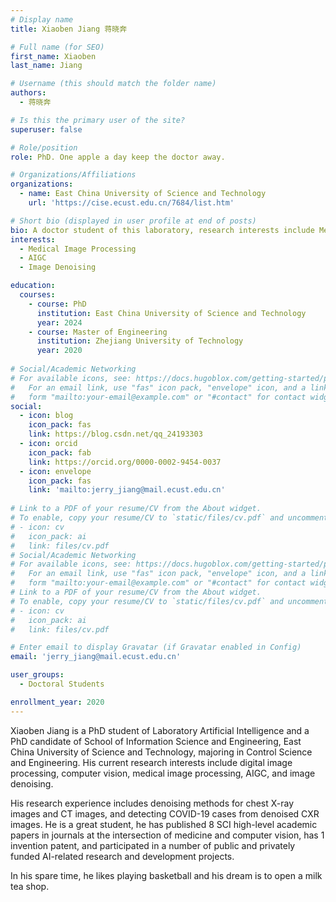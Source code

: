 ```yaml
---
# Display name
title: Xiaoben Jiang 蒋晓奔

# Full name (for SEO)
first_name: Xiaoben 
last_name: Jiang 

# Username (this should match the folder name)
authors:
  - 蒋晓奔

# Is this the primary user of the site?
superuser: false

# Role/position
role: PhD. One apple a day keep the doctor away.

# Organizations/Affiliations
organizations:
  - name: East China University of Science and Technology
    url: 'https://cise.ecust.edu.cn/7684/list.htm'

# Short bio (displayed in user profile at end of posts)
bio: A doctor student of this laboratory, research interests include Medical image processing, AIGC, and Image denoising.
interests:
  - Medical Image Processing
  - AIGC
  - Image Denoising

education:
  courses:
    - course: PhD
      institution: East China University of Science and Technology
      year: 2024
    - course: Master of Engineering
      institution: Zhejiang University of Technology
      year: 2020
      
# Social/Academic Networking
# For available icons, see: https://docs.hugoblox.com/getting-started/page-builder/#icons
#   For an email link, use "fas" icon pack, "envelope" icon, and a link in the
#   form "mailto:your-email@example.com" or "#contact" for contact widget.
social:
  - icon: blog
    icon_pack: fas
    link: https://blog.csdn.net/qq_24193303
  - icon: orcid
    icon_pack: fab
    link: https://orcid.org/0000-0002-9454-0037
  - icon: envelope
    icon_pack: fas
    link: 'mailto:jerry_jiang@mail.ecust.edu.cn'
  
# Link to a PDF of your resume/CV from the About widget.
# To enable, copy your resume/CV to `static/files/cv.pdf` and uncomment the lines below.
# - icon: cv
#   icon_pack: ai
#   link: files/cv.pdf
# Social/Academic Networking
# For available icons, see: https://docs.hugoblox.com/getting-started/page-builder/#icons
#   For an email link, use "fas" icon pack, "envelope" icon, and a link in the
#   form "mailto:your-email@example.com" or "#contact" for contact widget.
# Link to a PDF of your resume/CV from the About widget.
# To enable, copy your resume/CV to `static/files/cv.pdf` and uncomment the lines below.
# - icon: cv
#   icon_pack: ai
#   link: files/cv.pdf

# Enter email to display Gravatar (if Gravatar enabled in Config)
email: 'jerry_jiang@mail.ecust.edu.cn'

user_groups:
  - Doctoral Students

enrollment_year: 2020
---
```


Xiaoben Jiang is a PhD student of Laboratory Artificial Intelligence and a PhD candidate of School of Information Science and Engineering, East China University of Science and Technology, majoring in Control Science and Engineering. His current research interests include digital image processing, computer vision, medical image processing, AIGC, and image denoising.

His research experience includes denoising methods for chest X-ray images and CT images, and detecting COVID-19 cases from denoised CXR images. He is a great student, he has published 8 SCI high-level academic papers in journals at the intersection of medicine and computer vision, has 1 invention patent, and participated in a number of public and privately funded AI-related research and development projects. 

In his spare time, he likes playing basketball and his dream is to open a milk tea shop.

